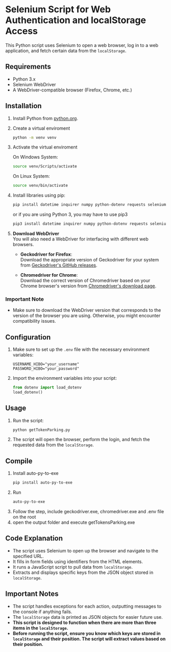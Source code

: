 # Selenium Script for Web Authentication and localStorage Access

This Python script uses Selenium to open a web browser, log in to a web application, and fetch certain data from the `localStorage`.

## Requirements

- Python 3.x
- Selenium WebDriver
- A WebDriver-compatible browser (Firefox, Chrome, etc.)

## Installation

1. Install Python from [python.org](https://www.python.org/).
2. Create a virtual enviroment

   ```bash
   python -m venv venv
   ```

3. Activate the virtual enviroment

   On Windows System:

   ```bash
   source venv/Scripts/activate
   ```

   On Linux System:

   ```bash
   source venv/bin/activate
   ```

4. Install libraries using pip:

   ```bash
   pip install datetime inquirer numpy python-dotenv requests selenium
   ```

   or if you are using Python 3, you may have to use pip3

   ```bash
   pip3 install datetime inquirer numpy python-dotenv requests selenium
   ```

5. **Download WebDriver**  
   You will also need a WebDriver for interfacing with different web browsers.

   - **Geckodriver for Firefox**:  
     Download the appropriate version of Geckodriver for your system from [Geckodriver's GitHub releases](https://github.com/mozilla/geckodriver/releases).

   - **Chromedriver for Chrome**:  
     Download the correct version of Chromedriver based on your Chrome browser's version from [Chromedriver's download page](https://sites.google.com/a/chromium.org/chromedriver/downloads).

### Important Note

- Make sure to download the WebDriver version that corresponds to the version of the browser you are using. Otherwise, you might encounter compatibility issues.

## Configuration

1. Make sure to set up the `.env` file with the necessary environment variables:

   ```env
   USERNAME_HIBO="your_username"
   PASSWORD_HIBO="your_password"
   ```

2. Import the environment variables into your script:

   ```python
   from dotenv import load_dotenv
   load_dotenv()
   ```

## Usage

1. Run the script:

   ```bash
   python getTokenParking.py
   ```

2. The script will open the browser, perform the login, and fetch the requested data from the `localStorage`.

## Compile

1. Install auto-py-to-exe
   ```bash
   pip install auto-py-to-exe
   ```
2. Run
   ```bash
   auto-py-to-exe
   ```
3. Follow the step, include geckodriver.exe, chromedriver.exe and .env file on the root
4. open the output folder and execute getTokensParking.exe

## Code Explanation

- The script uses Selenium to open up the browser and navigate to the specified URL.
- It fills in form fields using identifiers from the HTML elements.
- It runs a JavaScript script to pull data from `localStorage`.
- Extracts and displays specific keys from the JSON object stored in `localStorage`.

## Important Notes

- The script handles exceptions for each action, outputting messages to the console if anything fails.
- The `localStorage` data is printed as JSON objects for easier future use.
- **This script is designed to function when there are more than three items in the `localStorage`.**
- **Before running the script, ensure you know which keys are stored in `localStorage` and their position. The script will extract values based on their position.**
